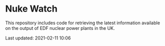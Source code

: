 # Nuke Watch

This repository includes code for retrieving the latest information available on the output of EDF nuclear power plants in the UK.

Last updated: 2021-02-11 10:06